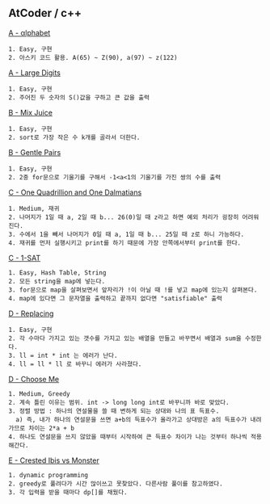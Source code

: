 AtCoder / c++
------------------

[A - αlphabet](https://atcoder.jp/contests/abc171/tasks/abc171_a)

```
1. Easy, 구현
2. 아스키 코드 활용. A(65) ~ Z(90), a(97) ~ z(122)
```

[A - Large Digits](https://atcoder.jp/contests/abc187/tasks/abc187_a)

```
1. Easy, 구현
2. 주어진 두 숫자의 S()값을 구하고 큰 값을 출력
```

[B - Mix Juice](https://atcoder.jp/contests/abc171/tasks/abc171_b)

```
1. Easy, 구현
2. sort로 가장 작은 수 k개를 골라서 더한다.
```

[B - Gentle Pairs](https://atcoder.jp/contests/abc187/tasks/abc187_b)

```
1. Easy, 구현
2. 2중 for문으로 기울기를 구해서 -1<a<1의 기울기를 가진 쌍의 수를 출력
```

[C - One Quadrillion and One Dalmatians](https://atcoder.jp/contests/abc171/tasks/abc171_c)

```
1. Medium, 재귀
2. 나머지가 1일 때 a, 2일 때 b... 26(0)일 때 z라고 하면 예외 처리가 굉장히 어려워진다.
3. 수에서 1을 빼서 나머지가 0일 때 a, 1일 때 b... 25일 때 z로 하니 가능하다.
4. 재귀를 먼저 실행시키고 print를 하기 때문에 가장 안쪽에서부터 print를 한다.
```

[C - 1-SAT](https://atcoder.jp/contests/abc187/tasks/abc187_c)

```
1. Easy, Hash Table, String
2. 모든 string을 map에 넣는다.
3. for문으로 map을 살펴보면서 앞자리가 !이 아닐 때 !를 넣고 map에 있는지 살펴본다.
4. map에 있다면 그 문자열을 출력하고 끝까지 없다면 "satisfiable" 출력
```

[D - Replacing](https://atcoder.jp/contests/abc171/tasks/abc171_d)

```
1. Easy, 구현
2. 각 수마다 가지고 있는 갯수를 가지고 있는 배열을 만들고 바꾸면서 배열과 sum을 수정한다.
3. ll = int * int 는 에러가 난다.
4. ll = ll * ll 로 바꾸니 에러가 사라졌다.
```

[D - Choose Me](https://atcoder.jp/contests/abc187/tasks/abc187_d)

```
1. Medium, Greedy
2. 계속 틀린 이유는 범위. int -> long long int로 바꾸니까 바로 맞았다.
3. 정렬 방법 : 하나의 연설물을 쓸 때 변하게 되는 상대와 나의 표 득표수.
  a) 즉, 내가 하나의 연설문을 쓰면 a+b의 득표수가 올라가고 상대방은 a의 득표수가 내려가므로 차이는 2*a + b
4. 하나도 연설문을 쓰지 않았을 때부터 시작하여 큰 득표수 차이가 나는 것부터 하나씩 적용해간다.
```

[E - Crested Ibis vs Monster](https://atcoder.jp/contests/abc153/tasks/abc153_e)

```
1. dynamic programming
2. greedy로 풀려다가 시간 많이쓰고 못찾았다. 다른사람 풀이를 참고하였다.
3. 각 입력을 받을 때마다 dp[]를 채웠다.
```
